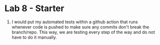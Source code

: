 # Lab 8 - Starter
1) I would put my automated tests within a github action that runs whenever code is pushed to make sure any commits don't break the branch/repo. This way, we are testing every step of the way and do not have to do it manually.
